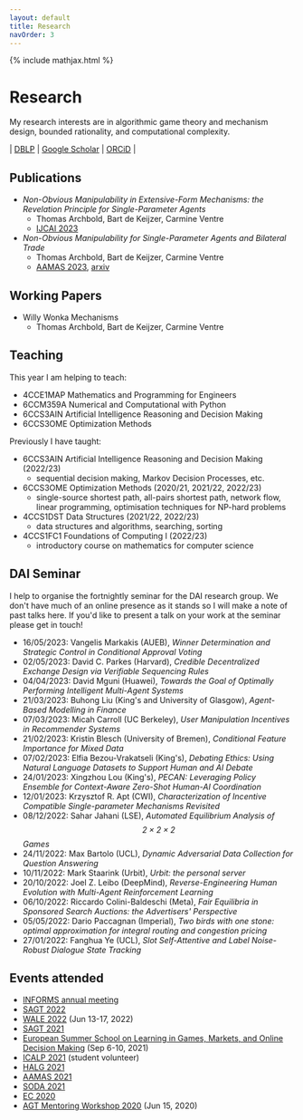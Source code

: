 ```yaml
---
layout: default
title: Research
navOrder: 3
---
```


{% include mathjax.html %}

# Research

My research interests are in algorithmic game theory and mechanism design, bounded rationality, and computational complexity.

| [DBLP](https://dblp.org/pid/313/9274) | [Google Scholar](https://scholar.google.com/citations?user=JPEeftgAAAAJ&hl=en) | [ORCiD](https://orcid.org/0000-0002-8007-1655) |

## Publications

- *Non-Obvious Manipulability in Extensive-Form Mechanisms: the Revelation Principle for Single-Parameter Agents*
	- Thomas Archbold, Bart de Keijzer, Carmine Ventre
	- [IJCAI 2023](https://doi.org/10.24963/ijcai.2023/278)
- *Non-Obvious Manipulability for Single-Parameter Agents and Bilateral Trade*
	- Thomas Archbold, Bart de Keijzer, Carmine Ventre
	- [AAMAS 2023](https://dl.acm.org/doi/10.5555/3545946.3598884), [arxiv](https://arxiv.org/abs/2202.06660)

## Working Papers

- Willy Wonka Mechanisms
  - Thomas Archbold, Bart de Keijzer, Carmine Ventre

## Teaching

This year I am helping to teach:
- 4CCE1MAP Mathematics and Programming for Engineers
- 6CCM359A Numerical and Computational with Python
- 6CCS3AIN Artificial Intelligence Reasoning and Decision Making
- 6CCS3OME Optimization Methods

Previously I have taught:
- 6CCS3AIN Artificial Intelligence Reasoning and Decision Making (2022/23)
	- sequential decision making, Markov Decision Processes, etc.
- 6CCS3OME Optimization Methods (2020/21, 2021/22, 2022/23)
	- single-source shortest path, all-pairs shortest path, network flow, linear
	programming, optimisation techniques for NP-hard problems
- 4CCS1DST Data Structures (2021/22, 2022/23)
	- data structures and algorithms, searching, sorting
- 4CCS1FC1 Foundations of Computing I (2022/23)
	- introductory course on mathematics for computer science

## DAI Seminar

I help to organise the fortnightly seminar for the DAI research group.
We don't have much of an online presence as it stands so I will make a note of past talks here.
If you'd like to present a talk on your work at the seminar please get in touch!

- 16/05/2023: Vangelis Markakis (AUEB), _Winner Determination and Strategic Control in Conditional Approval Voting_
- 02/05/2023: David C. Parkes (Harvard), _Credible Decentralized Exchange Design via Verifiable Sequencing Rules_
- 04/04/2023: David Mguni (Huawei), _Towards the Goal of Optimally Performing Intelligent Multi-Agent Systems_
- 21/03/2023: Buhong Liu (King's and University of Glasgow), _Agent-Based Modelling in Finance_
- 07/03/2023: Micah Carroll (UC Berkeley), _User Manipulation Incentives in Recommender Systems_
- 21/02/2023: Kristin Blesch (University of Bremen), _Conditional Feature Importance for Mixed Data_
- 07/02/2023: Elfia Bezou-Vrakatseli (King's), _Debating Ethics: Using Natural Language Datasets to Support Human and AI Debate_
- 24/01/2023: Xingzhou Lou (King's), _PECAN: Leveraging Policy Ensemble for Context-Aware Zero-Shot Human-AI Coordination_
- 12/01/2023: Krzysztof R. Apt (CWI), _Characterization of Incentive Compatible Single-parameter Mechanisms Revisited_
- 08/12/2022: Sahar Jahani (LSE), _Automated Equilibrium Analysis of $$\mathit{2 \times 2 \times 2}$$ Games_
- 24/11/2022: Max Bartolo (UCL), _Dynamic Adversarial Data Collection for Question Answering_
- 10/11/2022: Mark Staarink (Urbit), _Urbit: the personal server_
- 20/10/2022: Joel Z. Leibo (DeepMind), _Reverse-Engineering Human Evolution with Multi-Agent Reinforcement Learning_
- 06/10/2022: Riccardo Colini-Baldeschi (Meta), _Fair Equilibria in Sponsored Search Auctions: the Advertisers' Perspective_
- 05/05/2022: Dario Paccagnan (Imperial), _Two birds with one stone: optimal approximation for integral routing and congestion pricing_
- 27/01/2022: Fanghua Ye (UCL), _Slot Self-Attentive and Label Noise-Robust Dialogue State Tracking_

## Events attended

- [INFORMS annual meeting](https://meetings.informs.org/wordpress/indianapolis2022/)
- [SAGT 2022](https://www.essex.ac.uk/events/2022/09/11/sagt-2022)
- [WALE 2022](https://wale.gr/) (Jun 13-17, 2022)
- [SAGT 2021](https://events.au.dk/sagt2021/)
- [European Summer School on Learning in Games, Markets, and Online Decision Making](https://sites.google.com/a/diag.uniroma1.it/algadimar/european-summer-school-september-6-10-2021) (Sep 6-10, 2021)
- [ICALP 2021](http://easyconferences.eu/icalp2021/) (student volunteer)
- [HALG 2021](https://highlightsofalgorithms.org/) 
- [AAMAS 2021](https://aamas2021.soton.ac.uk/)
- [SODA 2021](https://www.siam.org/conferences/cm/conference/soda21)
- [EC 2020](https://ec20.sigecom.org/)
- [AGT Mentoring Workshop 2020](https://www.cs.princeton.edu/~smattw/AMW20/index.html) (Jun 15, 2020)
